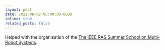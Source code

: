 ```yaml
---
layout: post
date: 2022-08-02 00:00:00-0000
inline: true
related_posts: false
---
```


Helped with the organisation of the [The IEEE RAS Summer School on Multi-Robot Systems](http://mrs.felk.cvut.cz/summer-school-2022/).
